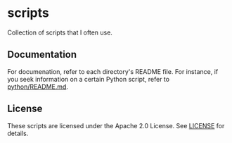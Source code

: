 # scripts

Collection of scripts that I often use.

## Documentation

For documenation, refer to each directory's README file. For instance, if you seek information on a certain Python script, refer to [python/README.md](python/README.md).

## License

These scripts are licensed under the Apache 2.0 License. See [LICENSE](LICENSE) for details.

